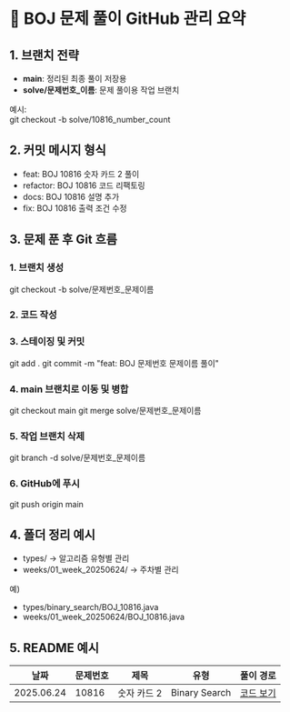 # 📘 BOJ 문제 풀이 GitHub 관리 요약

## 1. 브랜치 전략

- **main**: 정리된 최종 풀이 저장용  
- **solve/문제번호_이름**: 문제 풀이용 작업 브랜치

예시:  
git checkout -b solve/10816_number_count

## 2. 커밋 메시지 형식

- feat: BOJ 10816 숫자 카드 2 풀이
- refactor: BOJ 10816 코드 리팩토링
- docs: BOJ 10816 설명 추가
- fix: BOJ 10816 출력 조건 수정

## 3. 문제 푼 후 Git 흐름

### 1. 브랜치 생성
git checkout -b solve/문제번호_문제이름

### 2. 코드 작성

### 3. 스테이징 및 커밋
git add .
git commit -m "feat: BOJ 문제번호 문제이름 풀이"

### 4. main 브랜치로 이동 및 병합
git checkout main
git merge solve/문제번호_문제이름

### 5. 작업 브랜치 삭제
git branch -d solve/문제번호_문제이름

### 6. GitHub에 푸시
git push origin main


## 4. 폴더 정리 예시

- types/ → 알고리즘 유형별 관리
- weeks/01_week_20250624/ → 주차별 관리

예)
- types/binary_search/BOJ_10816.java  
- weeks/01_week_20250624/BOJ_10816.java

## 5. README 예시

| 날짜       | 문제번호 | 제목        | 유형           | 풀이 경로                             |
|------------|----------|-------------|----------------|----------------------------------------|
| 2025.06.24 | 10816    | 숫자 카드 2 | Binary Search  | [코드 보기](./types/05_binary_search/boj_10816_숫자카드2.java)|
